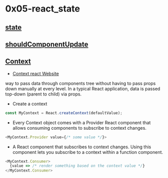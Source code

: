 # 0x05-react_state

## [state](https://www.taniarascia.com/getting-started-with-react/#state)

## [shouldComponentUpdate](https://www.youtube.com/watch?v=Fey52mT8Tbk)

## [Context](https://www.youtube.com/watch?v=d923SmVS3L8)

- [Context react Website](https://legacy.reactjs.org/docs/context.html)

way to pass data through components tree without having to pass props down manually at every level.
In a typical React application, data is passed top-down (parent to child) via props.

- Create a context

```js
const MyContext = React.createContext(defaultValue);
```

- Every Context object comes with a Provider React component that allows consuming components to subscribe to context changes.

```js
<MyContext.Provider value={/* some value */}>
```

- A React component that subscribes to context changes. Using this component lets you subscribe to a context within a function component.

```js
<MyContext.Consumer>
  {value => /* render something based on the context value */}
</MyContext.Consumer>
```
